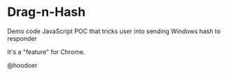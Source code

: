 # Drag-n-Hash
Demo code JavaScript POC that tricks user into sending Windows hash to responder

It's a "feature" for Chrome.

@hoodoer

